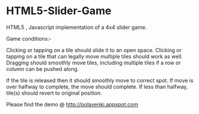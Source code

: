 HTML5-Slider-Game
===================

HTML5 , Javascript implementation of a 4x4 slider game.

Game conditions:-

Clicking or tapping on a tile should slide it to an open space. 
Clicking or tapping on a tile that can legally move multiple tiles should work as well. 
Dragging should smoothly move tiles, including multiple tiles if a row or column can be pushed along.

If the tile is released then it should smoothly move to correct spot. 
	If move is over halfway to complete, the move should complete. 
	If less than halfway, tile(s) should revert to original position.

Please find the demo @ http://polavenki.appspot.com